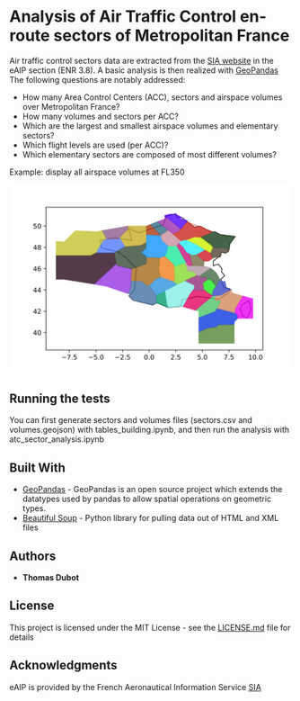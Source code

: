 # Analysis of Air Traffic Control en-route sectors of Metropolitan France

Air traffic control sectors data are extracted from the [SIA website](https://www.sia.aviation-civile.gouv.fr) in the eAIP section (ENR 3.8). 
A basic analysis is then realized with [GeoPandas](http://geopandas.org/) 
The following questions are notably addressed:
* How many Area Control Centers (ACC), sectors and airspace volumes over Metropolitan France?
* How many volumes and sectors per ACC?
* Which are the largest and smallest airspace volumes and elementary sectors?
* Which flight levels are used (per ACC)?
* Which elementary sectors are composed of most different volumes?

Example: display all airspace volumes at FL350

![Volumes at 350](fl350_volumes.svg)

## Running the tests

You can first generate sectors and volumes files (sectors.csv and volumes.geojson) with tables_building.ipynb, 
and then run the analysis with atc_sector_analysis.ipynb


## Built With

* [GeoPandas](http://geopandas.org/) - GeoPandas is an open source project which extends the datatypes used by pandas to allow spatial operations on geometric types. 
* [Beautiful Soup](https://www.crummy.com/software/BeautifulSoup/bs4/doc/) - Python library for pulling data out of HTML and XML files

## Authors

* **Thomas Dubot** 

## License

This project is licensed under the MIT License - see the [LICENSE.md](LICENSE.md) file for details


## Acknowledgments

eAIP is provided by the French Aeronautical Information Service  [SIA](https://www.sia.aviation-civile.gouv.fr)



